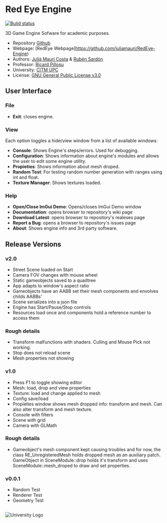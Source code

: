 # Red Eye Engine
[![Build status](https://ci.appveyor.com/api/projects/status/swrp9sgx89yxl493?svg=true)](https://ci.appveyor.com/project/cumus/redeye-engine)

3D Game Engine Sofware for academic purposes.
* Repository [Github](https://github.com/juliamauri/RedEye-Engine)
* Webpage: [RedEye Webpage]https://github.com/juliamauri/RedEye-Engine)
* Authors: [Julià Mauri Costa](https://github.com/juliamauri) & [Rubén Sardón](https://github.com/cumus)
* Professor: [Ricard Pillosu](https://github.com/d0n3val)
* University: [CITM UPC](https://www.citm.upc.edu/)
* License: [GNU General Public License v3.0](https://github.com/juliamauri/RedEye-Engine/blob/master/LICENSE)

## User Interface
### File
* **Exit**: closes engine.
### View
Each option toggles a hide/view window from a list of available windows:
* **Console**: Shows Engine's steps/errors. Used for debugging.
* **Configuration**: Shows information about engine's modules and allows the user to edit some engine utility.
* **Propieties**: Shows information about mesh droped.
* **Random Test**: For testing random number generation with ranges using int and float.
* **Texture Manager**: Shows textures loaded.
### Help
* **Open/Close ImGui Demo**: Opens/closes ImGui Demo window
* **Documentation**: opens browser to repository's wiki page
* **Download Latest**: opens browser to repository's realeses page
* **Report a Bug**: opens a browser to repository's issues page
* **About**: Shows engine info and 3rd party software.

## Release Versions
### v2.0
* Street Scene loaded on Start
* Camera FOV changes with mouse wheel
* Static gameobjects saved to a quadtree
* App adapts to window's aspect ratio
* Gameobjects have an AABB set their mesh components and envolves childs AABBs'
* Scene serializes into a json file
* Engine has Start/Pause/Stop controls
* Resources load once and components hold a reference number to access them
### Rough details
* Transform malfunctions with shaders. Culling and Mouse Pick not working.
* Stop does not reload scene
* Mesh properties not showing
### v1.0
* Press F1 to toggle showing editor
* Mesh: load, drop and view properties
* Texture: load and change applied to mesh
* Config save/load
* Propieties window shows mesh dropped info: transform and mesh. Can also alter transform and mesh texture.
* Console with filters
* Scene with grid
* Camera with GLMath
### Rough details
* Gameobject's mesh component kept causing troubles and for now, the class RE_UnregisteredMesh holds dropped mesh as an auxiliary patch. GameObject in SceneModule::drop holds it's transform and uses SceneModule::mesh_droped to draw and set properties.

### v0.0.1
* Random Test
* Renderer Test
* Geometry Test

##
![University Logo](https://www.citm.upc.edu/templates/new/img/logoCITM.png?1401879059)    
